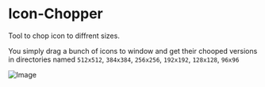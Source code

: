 # Icon-Chopper
Tool to chop icon to diffrent sizes.

You simply drag a bunch of icons to window and get their chooped versions in directories named `512x512`, `384x384`, `256x256`, `192x192`, `128x128`, `96x96`

![Image](https://user-images.githubusercontent.com/23142629/93178215-99e15000-f73c-11ea-9937-4b6f5125dfd4.png)
